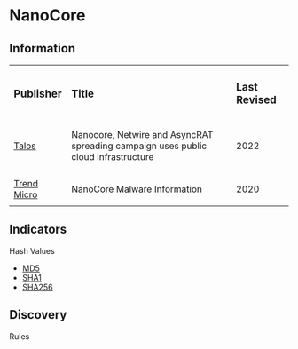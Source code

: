 # NanoCore

## Information
<table>
  <tr>
    <td>
      <h3>Publisher</h3>
    </td>
    <td>
      <h3>Title</h3>
    </td>
    <td>
      <h3>Last Revised</h3>
    </td>
  </tr>
  <tr>
    <td>
      <a href="https://blog.talosintelligence.com/nanocore-netwire-and-asyncrat-spreading/">Talos</a>
    </td>
    <td>
      <p>Nanocore, Netwire and AsyncRAT spreading campaign uses public cloud infrastructure</p>
    </td>
    <td>
      <p>2022</p>
    </td>
  </tr>
  <tr>
    <td>
      <a href="https://success.trendmicro.com/dcx/s/solution/1122912-nanocore-malware-information">Trend Micro</a>
    </td>
    <td>
      <p>NanoCore Malware Information</p>
    </td>
    <td>
      <p>2020</p>
    </td>
  </tr>
</table>

## Indicators
Hash Values
- <a href="https://github.com/PudgyDragon/IOCs/blob/main/All/NanoCore/samples.md5">MD5</a>
- <a href="https://github.com/PudgyDragon/IOCs/blob/main/All/NanoCore/samples.sha1">SHA1</a>
- <a href="https://github.com/PudgyDragon/IOCs/blob/main/All/NanoCore/samples.sha256">SHA256</a>

## Discovery
Rules
